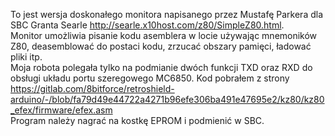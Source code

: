 To jest wersja doskonałego monitora napisanego przez Mustafę Parkera dla SBC Granta Searle http://searle.x10host.com/z80/SimpleZ80.html.  
Monitor umożliwia pisanie kodu asemblera w locie używając mnemoników Z80, deasemblować do postaci kodu, zrzucać obszary pamięci, ładować pliki itp.  
Moja robota polegała tylko na podmianie dwóch funkcji TXD oraz RXD do obsługi układu portu szeregowego MC6850.
Kod pobrałem z strony https://gitlab.com/8bitforce/retroshield-arduino/-/blob/fa79d49e44722a4271b96efe306ba491e47695e2/kz80/kz80_efex/firmware/efex.asm  
Program należy nagrać na kostkę EPROM i podmienić w SBC.
